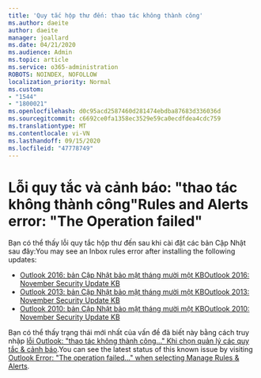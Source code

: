 ```yaml
---
title: 'Quy tắc hộp thư đến: thao tác không thành công'
ms.author: daeite
author: daeite
manager: joallard
ms.date: 04/21/2020
ms.audience: Admin
ms.topic: article
ms.service: o365-administration
ROBOTS: NOINDEX, NOFOLLOW
localization_priority: Normal
ms.custom:
- "1544"
- "1800021"
ms.openlocfilehash: d0c95acd2587460d281474ebdba87683d336036d
ms.sourcegitcommit: c6692ce0fa1358ec3529e59ca0ecdfdea4cdc759
ms.translationtype: MT
ms.contentlocale: vi-VN
ms.lasthandoff: 09/15/2020
ms.locfileid: "47778749"
---
```

# <a name="rules-and-alerts-error-the-operation-failed"></a><span data-ttu-id="50f7c-102">Lỗi quy tắc và cảnh báo: "thao tác không thành công"</span><span class="sxs-lookup"><span data-stu-id="50f7c-102">Rules and Alerts error: "The Operation failed"</span></span>

<span data-ttu-id="50f7c-103">Bạn có thể thấy lỗi quy tắc hộp thư đến sau khi cài đặt các bản Cập Nhật sau đây:</span><span class="sxs-lookup"><span data-stu-id="50f7c-103">You may see an Inbox rules error after installing the following updates:</span></span>

- [<span data-ttu-id="50f7c-104">Outlook 2016: bản Cập Nhật bảo mật tháng mười một KB</span><span class="sxs-lookup"><span data-stu-id="50f7c-104">Outlook 2016: November Security Update KB</span></span>](https://support.microsoft.com/help/4461506)
- [<span data-ttu-id="50f7c-105">Outlook 2013: bản Cập Nhật bảo mật tháng mười một KB</span><span class="sxs-lookup"><span data-stu-id="50f7c-105">Outlook 2013: November Security Update KB</span></span>](https://support.microsoft.com/help/4461486)
- [<span data-ttu-id="50f7c-106">Outlook 2010: bản Cập Nhật bảo mật tháng mười một KB</span><span class="sxs-lookup"><span data-stu-id="50f7c-106">Outlook 2010: November Security Update KB</span></span>](https://support.microsoft.com/help/4461585)

<span data-ttu-id="50f7c-107">Bạn có thể thấy trạng thái mới nhất của vấn đề đã biết này bằng cách truy nhập [lỗi Outlook: "thao tác không thành công..." Khi chọn quản lý các quy tắc & cảnh báo](https://support.office.com/article/Outlook-Error-The-operation-failed-when-selecting-Manage-Rules-Alerts-64b6ff77-98c2-4564-9cbf-25bd8e17fb8b%20).</span><span class="sxs-lookup"><span data-stu-id="50f7c-107">You can see the latest status of this known issue by visiting [Outlook Error: "The operation failed..." when selecting Manage Rules & Alerts](https://support.office.com/article/Outlook-Error-The-operation-failed-when-selecting-Manage-Rules-Alerts-64b6ff77-98c2-4564-9cbf-25bd8e17fb8b%20).</span></span>